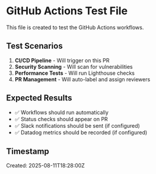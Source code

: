 # GitHub Actions Test File

This file is created to test the GitHub Actions workflows.

## Test Scenarios

1. **CI/CD Pipeline** - Will trigger on this PR
2. **Security Scanning** - Will scan for vulnerabilities
3. **Performance Tests** - Will run Lighthouse checks
4. **PR Management** - Will auto-label and assign reviewers

## Expected Results

- ✅ Workflows should run automatically
- ✅ Status checks should appear on PR
- ✅ Slack notifications should be sent (if configured)
- ✅ Datadog metrics should be recorded (if configured)

## Timestamp

Created: 2025-08-11T18:28:00Z
